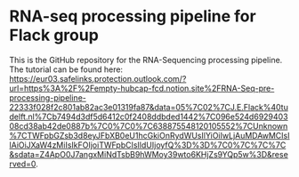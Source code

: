 # RNA-seq processing pipeline for Flack group
This is the GitHub repository for the RNA-Sequencing processing pipeline.
The tutorial can be found here: https://eur03.safelinks.protection.outlook.com/?url=https%3A%2F%2Fempty-hubcap-fcd.notion.site%2FRNA-Seq-pre-processing-pipeline-22333f028f2c801ab82ac3e01319fa87&data=05%7C02%7CJ.E.Flack%40tudelft.nl%7Cb7494d3df5d6412c0f2408ddbded1442%7C096e524d692940308cd38ab42de0887b%7C0%7C0%7C638875548120105552%7CUnknown%7CTWFpbGZsb3d8eyJFbXB0eU1hcGkiOnRydWUsIlYiOiIwLjAuMDAwMCIsIlAiOiJXaW4zMiIsIkFOIjoiTWFpbCIsIldUIjoyfQ%3D%3D%7C0%7C%7C%7C&sdata=Z4ApO0J7angxMiNdTsbB9hWMoy39wto6KHjZs9YQp5w%3D&reserved=0.